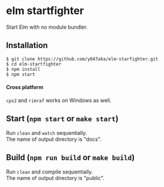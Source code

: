 # elm startfighter

Start Elm with no module bundler.

## Installation

```
$ git clone https://github.com/y047aka/elm-starfighter.git
$ cd elm-startfighter
$ npm install
$ npm start
```

#### Cross platform

`cpx2` and `rimraf` works on Windows as well.

## Start (`npm start` or `make start`)

Run `clean` and `watch` sequentially.  
The name of output directory is "docs".

## Build (`npm run build` or `make build`)

Run `clean` and compile sequentially.  
The name of output directory is "public".
